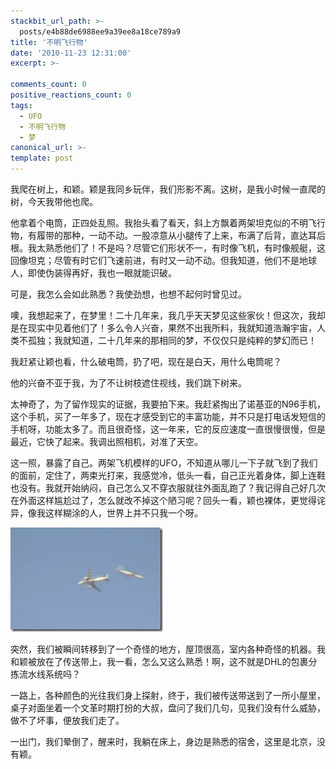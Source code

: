 ```yaml
---
stackbit_url_path: >-
  posts/e4b88de6988ee9a39ee8a18ce789a9
title: '不明飞行物'
date: '2010-11-23 12:31:00'
excerpt: >-
  
comments_count: 0
positive_reactions_count: 0
tags: 
  - UFO
  - 不明飞行物
  - 梦
canonical_url: >-
template: post
---
```

<p>我爬在树上，和颖。颖是我同乡玩伴，我们形影不离。这树，是我小时候一直爬的树，今天我带他也爬。</p>  <p>他拿着个电筒，正四处乱照。我抬头看了看天，斜上方飘着两架坦克似的不明飞行物，有履带的那种，一动不动。一股凉意从小腿传了上来，布满了后背，直达耳后根。我太熟悉他们了！不是吗？尽管它们形状不一，有时像飞机，有时像舰艇，这回像坦克；尽管有时它们飞速前进，有时又一动不动。但我知道，他们不是地球人，即使伪装得再好，我也一眼就能识破。</p>  <p>可是，我怎么会如此熟悉？我使劲想，也想不起何时曾见过。</p>  <p>噢，我想起来了，在梦里！二十几年来，我几乎天天梦见这些家伙！但这次，我却是在现实中见着他们了！多么令人兴奋，果然不出我所料，我就知道浩瀚宇宙，人类不孤独；我就知道，二十几年来的那相同的梦，不仅仅只是纯粹的梦幻而已！</p>  <p>我赶紧让颖也看，什么破电筒，扔了吧，现在是白天，用什么电筒呢？</p>  <p>他的兴奋不亚于我，为了不让树枝遮住视线，我们跳下树来。</p>  <p>太神奇了，为了留作现实的证据，我要拍下来。我赶紧掏出了诺基亚的N96手机，这个手机，买了一年多了，现在才感受到它的丰富功能，并不只是打电话发短信的手机呀，功能太多了。而且很奇怪，这一年来，它的反应速度一直很慢很慢，但是最近，它快了起来。我调出照相机，对准了天空。</p>  <p>这一照，暴露了自己。两架飞机模样的UFO，不知道从哪儿一下子就飞到了我们的面前，定住了，两束光打来，我感觉冷，低头一看，自己正光着身体，脚上连鞋也没有。我就开始纳闷，自己怎么又不穿衣服就往外面乱跑了？我记得自己好几次在外面这样尴尬过了，怎么就改不掉这个陋习呢？回头一看，颖也裸体，更觉得诧异，像我这样糊涂的人，世界上并不只我一个呀。</p>  <p><a href="https://raw.githubusercontent.com/Jeff-Tian/blogengine.net/master/Source/BlogEngine/BlogEngine.NET/App_Data/files/image_68.png"><img style="background-image: none; border-bottom: 0px; border-left: 0px; margin: 0px 10px 0px 0px; padding-left: 0px; padding-right: 0px; display: inline; border-top: 0px; border-right: 0px; padding-top: 0px" title="两架飞机模样的UFO" border="0" alt="两架飞机模样的UFO" src="https://raw.githubusercontent.com/Jeff-Tian/blogengine.net/master/Source/BlogEngine/BlogEngine.NET/App_Data/files/image_thumb_68.png" width="244" height="167" /></a></p>  <p>突然，我们被瞬间转移到了一个奇怪的地方，屋顶很高，室内各种奇怪的机器。我和颖被放在了传送带上，我一看，怎么又这么熟悉！啊，这不就是DHL的包裹分拣流水线系统吗？</p>  <p>一路上，各种颜色的光往我们身上探射，终于，我们被传送带送到了一所小屋里，桌子对面坐着一个文革时期打扮的大叔，盘问了我们几句，见我们没有什么威胁，做不了坏事，便放我们走了。</p>  <p>一出门，我们晕倒了，醒来时，我躺在床上，身边是熟悉的宿舍，这里是北京，没有颖。</p>